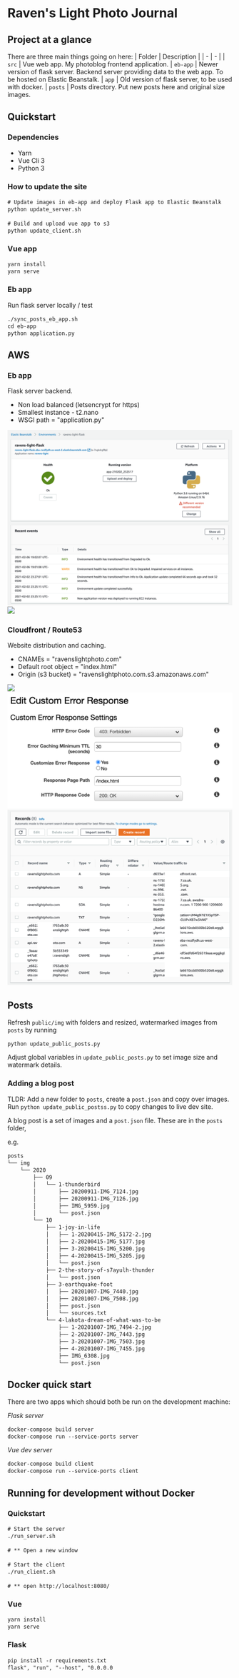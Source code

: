 # Raven's Light Photo Journal

## Project at a glance

There are three main things going on here:
| Folder | Description |
| - | - |
| `src` | Vue web app. My photoblog frontend application.
| `eb-app` |  Newer version of flask server. Backend server providing data to the web app. To be hosted on Elastic Beanstalk.
| `app` |  Old version of flask server, to be used with docker.
| `posts` | Posts directory. Put new posts here and original size images.

## Quickstart

### Dependencies

- Yarn
- Vue Cli 3
- Python 3

### How to update the site
```
# Update images in eb-app and deploy Flask app to Elastic Beanstalk
python update_server.sh 

# Build and upload vue app to s3
python update_client.sh
```

### Vue app

```
yarn install
yarn serve
```

### Eb app

Run flask server locally / test
```
./sync_posts_eb_app.sh
cd eb-app
python application.py
```

## AWS

### Eb app

Flask server backend.

- Non load balanced (letsencrypt for https)
- Smallest instance - t2.nano
- WSGI path = "application.py"

![](docs/eb_app_example.png)
![](docs/eb-config_env.png)

### Cloudfront / Route53

Website distribution and caching.

- CNAMEs = "ravenslightphoto.com"
- Default root object = "index.html"
- Origin (s3 bucket) = "ravenslightphoto.com.s3.amazonaws.com"

![](docs/cloudfront_1.png)
![](docs/cloudfront_2.png)
![](docs/route53.png)

## Posts

Refresh `public/img` with folders and resized, watermarked images from `posts` by running
```
python update_public_posts.py
```

Adjust global variables in `update_public_posts.py` to set image size and watermark details.

### Adding a blog post

TLDR: Add a new folder to `posts`, create a `post.json` and copy over images. Run `python update_public_postss.py` to copy changes to live dev site.

A blog post is a set of images and a `post.json` file. These are in the `posts` folder,

e.g.

```
posts
└── img
    └── 2020
        ├── 09
        │   └── 1-thunderbird
        │       ├── 20200911-IMG_7124.jpg
        │       ├── 20200911-IMG_7126.jpg
        │       ├── IMG_5959.jpg
        │       └── post.json
        └── 10
            ├── 1-joy-in-life
            │   ├── 1-20200415-IMG_5172-2.jpg
            │   ├── 2-20200415-IMG_5177.jpg
            │   ├── 3-20200415-IMG_5200.jpg
            │   ├── 4-20200415-IMG_5205.jpg
            │   └── post.json
            ├── 2-the-story-of-s7ayulh-thunder
            │   └── post.json
            ├── 3-earthquake-foot
            │   ├── 20201007-IMG_7440.jpg
            │   ├── 20201007-IMG_7508.jpg
            │   ├── post.json
            │   └── sources.txt
            └── 4-lakota-dream-of-what-was-to-be
                ├── 1-20201007-IMG_7494-2.jpg
                ├── 2-20201007-IMG_7443.jpg
                ├── 3-20201007-IMG_7503.jpg
                ├── 4-20201007-IMG_7455.jpg
                ├── IMG_6308.jpg
                └── post.json
```


## Docker quick start

There are two apps which should both be run on the development machine:

*Flask server*
```
docker-compose build server
docker-compose run --service-ports server
```

*Vue dev server*
```
docker-compose build client
docker-compose run --service-ports client
```

## Running for development without Docker

### Quickstart

```
# Start the server
./run_server.sh

# ** Open a new window

# Start the client
./run_client.sh

# ** open http://localhost:8080/
```

### Vue
```
yarn install
yarn serve
```


### Flask
```
pip install -r requirements.txt
flask", "run", "--host", "0.0.0.0
```
